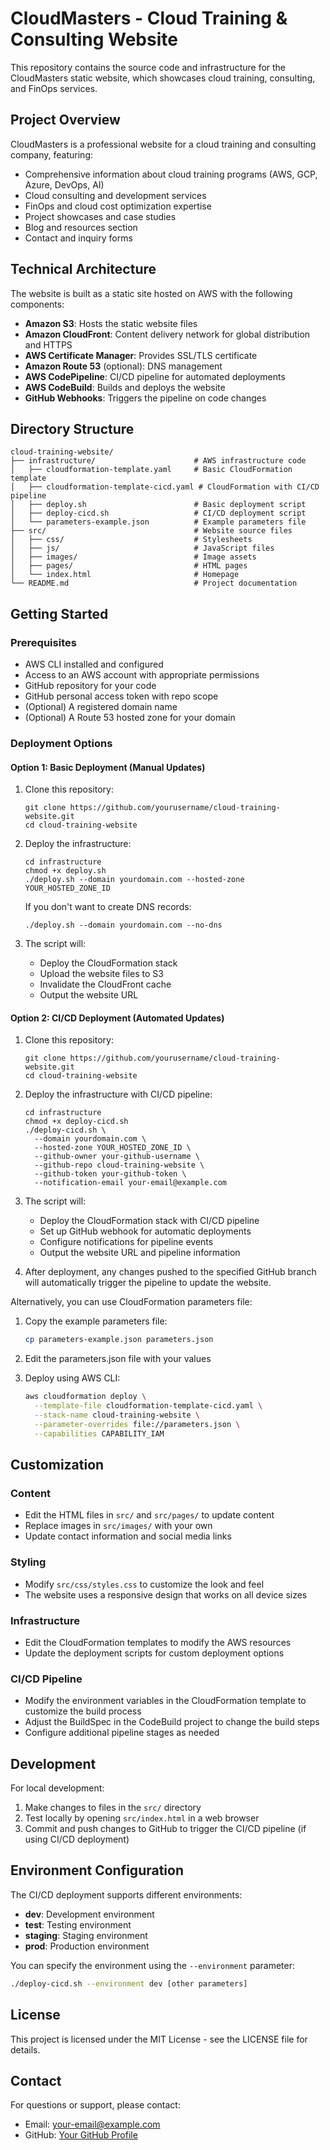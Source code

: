 # CloudMasters - Cloud Training & Consulting Website

This repository contains the source code and infrastructure for the CloudMasters static website, which showcases cloud training, consulting, and FinOps services.

## Project Overview

CloudMasters is a professional website for a cloud training and consulting company, featuring:

- Comprehensive information about cloud training programs (AWS, GCP, Azure, DevOps, AI)
- Cloud consulting and development services
- FinOps and cloud cost optimization expertise
- Project showcases and case studies
- Blog and resources section
- Contact and inquiry forms

## Technical Architecture

The website is built as a static site hosted on AWS with the following components:

- **Amazon S3**: Hosts the static website files
- **Amazon CloudFront**: Content delivery network for global distribution and HTTPS
- **AWS Certificate Manager**: Provides SSL/TLS certificate
- **Amazon Route 53** (optional): DNS management
- **AWS CodePipeline**: CI/CD pipeline for automated deployments
- **AWS CodeBuild**: Builds and deploys the website
- **GitHub Webhooks**: Triggers the pipeline on code changes

## Directory Structure

```
cloud-training-website/
├── infrastructure/                      # AWS infrastructure code
│   ├── cloudformation-template.yaml     # Basic CloudFormation template
│   ├── cloudformation-template-cicd.yaml # CloudFormation with CI/CD pipeline
│   ├── deploy.sh                        # Basic deployment script
│   ├── deploy-cicd.sh                   # CI/CD deployment script
│   └── parameters-example.json          # Example parameters file
├── src/                                 # Website source files
│   ├── css/                             # Stylesheets
│   ├── js/                              # JavaScript files
│   ├── images/                          # Image assets
│   ├── pages/                           # HTML pages
│   └── index.html                       # Homepage
└── README.md                            # Project documentation
```

## Getting Started

### Prerequisites

- AWS CLI installed and configured
- Access to an AWS account with appropriate permissions
- GitHub repository for your code
- GitHub personal access token with repo scope
- (Optional) A registered domain name
- (Optional) A Route 53 hosted zone for your domain

### Deployment Options

#### Option 1: Basic Deployment (Manual Updates)

1. Clone this repository:
   ```
   git clone https://github.com/yourusername/cloud-training-website.git
   cd cloud-training-website
   ```

2. Deploy the infrastructure:
   ```
   cd infrastructure
   chmod +x deploy.sh
   ./deploy.sh --domain yourdomain.com --hosted-zone YOUR_HOSTED_ZONE_ID
   ```

   If you don't want to create DNS records:
   ```
   ./deploy.sh --domain yourdomain.com --no-dns
   ```

3. The script will:
   - Deploy the CloudFormation stack
   - Upload the website files to S3
   - Invalidate the CloudFront cache
   - Output the website URL

#### Option 2: CI/CD Deployment (Automated Updates)

1. Clone this repository:
   ```
   git clone https://github.com/yourusername/cloud-training-website.git
   cd cloud-training-website
   ```

2. Deploy the infrastructure with CI/CD pipeline:
   ```
   cd infrastructure
   chmod +x deploy-cicd.sh
   ./deploy-cicd.sh \
     --domain yourdomain.com \
     --hosted-zone YOUR_HOSTED_ZONE_ID \
     --github-owner your-github-username \
     --github-repo cloud-training-website \
     --github-token your-github-token \
     --notification-email your-email@example.com
   ```

3. The script will:
   - Deploy the CloudFormation stack with CI/CD pipeline
   - Set up GitHub webhook for automatic deployments
   - Configure notifications for pipeline events
   - Output the website URL and pipeline information

4. After deployment, any changes pushed to the specified GitHub branch will automatically trigger the pipeline to update the website.

Alternatively, you can use CloudFormation parameters file:

1. Copy the example parameters file:
   ```bash
   cp parameters-example.json parameters.json
   ```

2. Edit the parameters.json file with your values

3. Deploy using AWS CLI:
   ```bash
   aws cloudformation deploy \
     --template-file cloudformation-template-cicd.yaml \
     --stack-name cloud-training-website \
     --parameter-overrides file://parameters.json \
     --capabilities CAPABILITY_IAM
   ```

## Customization

### Content

- Edit the HTML files in `src/` and `src/pages/` to update content
- Replace images in `src/images/` with your own
- Update contact information and social media links

### Styling

- Modify `src/css/styles.css` to customize the look and feel
- The website uses a responsive design that works on all device sizes

### Infrastructure

- Edit the CloudFormation templates to modify the AWS resources
- Update the deployment scripts for custom deployment options

### CI/CD Pipeline

- Modify the environment variables in the CloudFormation template to customize the build process
- Adjust the BuildSpec in the CodeBuild project to change the build steps
- Configure additional pipeline stages as needed

## Development

For local development:

1. Make changes to files in the `src/` directory
2. Test locally by opening `src/index.html` in a web browser
3. Commit and push changes to GitHub to trigger the CI/CD pipeline (if using CI/CD deployment)

## Environment Configuration

The CI/CD deployment supports different environments:

- **dev**: Development environment
- **test**: Testing environment
- **staging**: Staging environment
- **prod**: Production environment

You can specify the environment using the `--environment` parameter:

```bash
./deploy-cicd.sh --environment dev [other parameters]
```

## License

This project is licensed under the MIT License - see the LICENSE file for details.

## Contact

For questions or support, please contact:
- Email: your-email@example.com
- GitHub: [Your GitHub Profile](https://github.com/yourusername)

